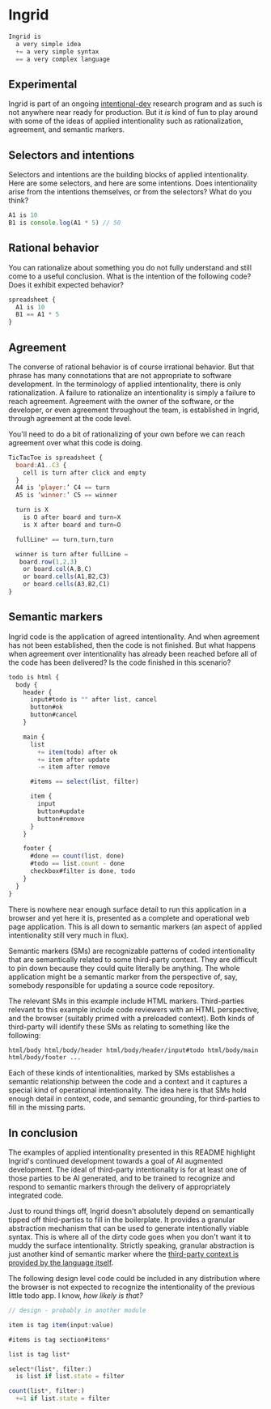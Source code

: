 # Ingrid

```javascript
Ingrid is
  a very simple idea
  += a very simple syntax
  == a very complex language
```

## Experimental

Ingrid is part of an ongoing [intentional-dev]() research program and as such is not anywhere near ready for production. But it _is_ kind of fun to play around with some of the ideas of applied intentionality such as rationalization, agreement, and semantic markers.

## Selectors and intentions

Selectors and intentions are the building blocks of applied intentionality. Here are some selectors, and here are some intentions. Does intentionality arise from the intentions themselves, or from the selectors? What do you think?

```javascript
A1 is 10
B1 is console.log(A1 * 5) // 50
```

## Rational behavior

You can rationalize about something you do not fully understand and still come to a useful conclusion. What is the intention of the following code? Does it exhibit expected behavior?

```javascript
spreadsheet {
  A1 is 10
  B1 == A1 * 5
}
```

## Agreement

The converse of rational behavior is of course irrational behavior. But that phrase has many connotations that are not appropriate to software development. In the terminology of applied intentionality, there is only rationalization. A failure to rationalize an intentionality is simply a failure to reach agreement. Agreement with the owner of the software, or the developer, or even agreement throughout the team, is established in Ingrid, through agreement at the code level.

You'll need to do a bit of rationalizing of your own before we can reach agreement over what this code is doing.

```javascript
TicTacToe is spreadsheet {
  board:A1..C3 {
    cell is turn after click and empty
  }
  A4 is ‘player:’ C4 == turn
  A5 is ‘winner:’ C5 == winner

  turn is X
    is O after board and turn=X
    is X after board and turn=O

  fullLine* == turn,turn,turn

  winner is turn after fullLine =
   board.row(1,2,3)
    or board.col(A,B,C)
    or board.cells(A1,B2,C3)
    or board.cells(A3,B2,C1)
}
```

## Semantic markers

Ingrid code is the application of agreed intentionality. And when agreement has not been established, then the code is not finished. But what happens when agreement over intentionality has already been reached before all of the code has been delivered? Is the code finished in this scenario?

```javascript
todo is html {
  body {
    header {
      input#todo is "" after list, cancel
      button#ok
      button#cancel
    }

    main {
      list
        += item(todo) after ok
        += item after update
        -= item after remove

      #items == select(list, filter)

      item {
        input
        button#update
        button#remove
      }
    }

    footer {
      #done == count(list, done)
      #todo == list.count - done
      checkbox#filter is done, todo
    }
  }
}
```

There is nowhere near enough surface detail to run this application in a browser and yet here it is, presented as a complete and operational web page application. This is all down to semantic markers (an aspect of applied intentionality still very much in flux).

Semantic markers (SMs) are recognizable patterns of coded intentionality that are semantically related to some third-party context. They are difficult to pin down because they could quite literally be anything. The whole application might be a semantic marker from the perspective of, say, somebody responsible for updating a source code repository.

The relevant SMs in this example include HTML markers. Third-parties relevant to this example include code reviewers with an HTML perspective, and the browser (suitably primed with a preloaded context). Both kinds of third-party will identify these SMs as relating to something like the following:

```html
html/body html/body/header html/body/header/input#todo html/body/main
html/body/footer ...
```

Each of these kinds of intentionalities, marked by SMs establishes a semantic relationship between the code and a context and it captures a special kind of operational intentionality. The idea here is that SMs hold enough detail in context, code, and semantic grounding, for third-parties to fill in the missing parts.

## In conclusion

The examples of applied intentionality presented in this README highlight Ingrid's continued development towards a goal of AI augmented development. The ideal of third-party intentionality is for at least one of those parties to be AI generated, and to be trained to recognize and respond to semantic markers through the delivery of appropriately integrated code.

Just to round things off, Ingrid doesn't absolutely depend on semantically tipped off third-parties to fill in the boilerplate. It provides a granular abstraction mechanism that can be used to generate intentionally viable syntax. This is where all of the dirty code goes when you don't want it to muddy the surface intentionality. Strictly speaking, granular abstraction is just another kind of semantic marker where the [third-party context is provided by the language itself]().

The following design level code could be included in any distribution where the browser is not expected to recognize the intentionality of the previous little todo app. I know, _how likely is that?_

```javascript
// design - probably in another module

item is tag item(input:value)

#items is tag section#items*

list is tag list*

select*(list*, filter:)
  is list if list.state = filter

count(list*, filter:)
  +=1 if list.state = filter
```
